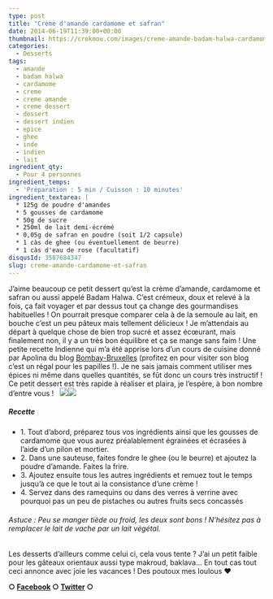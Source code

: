 ```yaml
---
type: post
title: "Crème d'amande cardamome et safran"
date: 2014-06-19T11:39:00+00:00
thumbnail: https://crokmou.com/images/creme-amande-badam-halwa-cardamome-safran.jpg
categories:
  - Desserts
tags:
  - amande
  - badam halwa
  - cardamome
  - creme
  - creme amande
  - creme dessert
  - dessert
  - dessert indien
  - epice
  - ghee
  - inde
  - indien
  - lait
ingredient_qty:
  - Pour 4 personnes
ingredient_temps:
  - 'Préparation : 5 min / Cuisson : 10 minutes'
ingredient_textarea: |
  * 125g de poudre d'amandes
  * 5 gousses de cardamome
  * 50g de sucre
  * 250ml de lait demi-écrémé
  * 0,05g de safran en poudre (soit 1/2 capsule)
  * 1 càs de ghee (ou éventuellement de beurre)
  * 1 càs d'eau de rose (facultatif)
disqusId: 3587684347
slug: creme-amande-cardamome-et-safran
---
```


J’aime beaucoup ce petit dessert qu’est la crème d’amande, cardamome et safran ou aussi appelé Badam Halwa. C’est crémeux, doux et relevé à la fois, ça fait voyager et par dessus tout ça change des gourmandises habituelles ! On pourrait presque comparer cela à de la semoule au lait, en bouche c’est un peu pâteux mais tellement délicieux ! Je m’attendais au départ à quelque chose de bien trop sucré et assez écœurant, mais finalement non, il y a un très bon équilibre et ça se mange sans faim ! Une petite recette Indienne qui m’a été apprise lors d’un cours de cuisine donné par Apolina du blog [Bombay-Bruxelles](http://bombay-bruxelles.blogspot.fr/) (profitez en pour visiter son blog c’est un régal pour les papilles !). Je ne sais jamais comment utiliser mes épices ni même dans quelles quantités, se fût donc un cours très instructif ! Ce petit dessert est très rapide à réaliser et plaira, je l’espère, à bon nombre d’entre vous !   ![](http://www.crokmou.com/wp-content/uploads/2015/03/creme-amande-badam-halwa-cardamome-safran-2.jpg)![](http://www.crokmou.com/wp-content/uploads/2015/03/creme-amande-badam-halwa-cardamome-safran-1.jpg)

##### Recette

* 1\. Tout d’abord, préparez tous vos ingrédients ainsi que les gousses de cardamome que vous aurez préalablement égrainées et écrasées à l’aide d’un pilon et mortier.
* 2\. Dans une sauteuse, faites fondre le ghee (ou le beurre) et ajoutez la poudre d’amande. Faites la frire.
* 3\. Ajoutez ensuite tous les autres ingrédients et remuez tout le temps jusqu’à ce que le tout ai la consistance d’une crème !
* 4\. Servez dans des ramequins ou dans des verres à verrine avec pourquoi pas un peu de pistaches ou autres fruits secs concassés

###### Astuce : Peu se manger tiède ou froid, les deux sont bons ! N’hésitez pas à remplacer le lait de vache par un lait végétal.

Les desserts d’ailleurs comme celui ci, cela vous tente ? J’ai un petit faible pour les gâteaux orientaux aussi type makroud, baklava… En tout cas tout ceci annonce avec joie les vacances ! Des poutoux mes loulous ❤

**○ [Facebook](https://www.facebook.com/crokmou.blog) ○ [Twitter](https://twitter.com/Crokmou) ○**